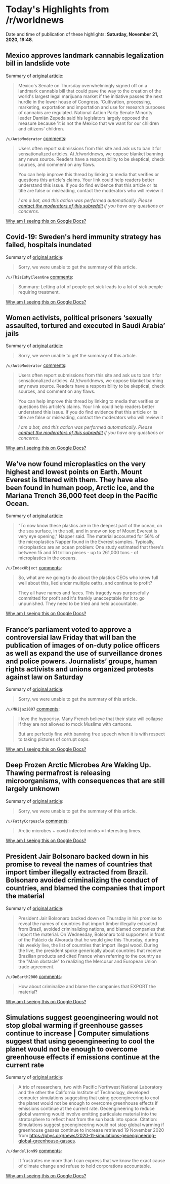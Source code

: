# Today's Highlights from /r/worldnews

Date and time of publication of these highlights: **Saturday, November 21, 2020, 19:48**.

## Mexico approves landmark cannabis legalization bill in landslide vote

Summary of [original article](https://www.dailymail.co.uk/news/article-8968569/Vote-Mexico-brings-worlds-largest-legal-weed-market-one-step-closer.html):

> Mexico's Senate on Thursday overwhelmingly signed off on a landmark cannabis bill that could pave the way to the creation of the world's largest legal marijuana market if the initiative passes the next hurdle in the lower house of Congress. 'Cultivation, processing, marketing, exportation and importation and use for research purposes of cannabis are regulated. National Action Party Senate Minority leader Damián Zepeda said his legislators largely opposed the measure because 'it is not the Mexico that we want for our children and citizens' children.

`/u/AutoModerator` [comments](https://www.reddit.com/r/worldnews/comments/jyke8n/mexico_approves_landmark_cannabis_legalization/):

> Users often report submissions from this site and ask us to ban it for sensationalized articles. At /r/worldnews, we oppose blanket banning any news source. Readers have a responsibility to be skeptical, check sources, and comment on any flaws.
> 
> You can help improve this thread by linking to media that verifies or questions this article's claims. Your link could help readers better understand this issue. If you do find evidence that this article or its title are false or misleading, contact the moderators who will review it
> 
> *I am a bot, and this action was performed automatically. Please [contact the moderators of this subreddit](/message/compose/?to=/r/worldnews) if you have any questions or concerns.*

[Why am I seeing this on Google Docs?](https://docs.google.com/document/d/1Dc6We63vOXIZsc0op-Bt4abqkYjXzOigalQqFxmvvbM/edit?usp=sharing)

## Covid-19: Sweden's herd immunity strategy has failed, hospitals inundated

Summary of [original article](https://www.nzherald.co.nz/world/covid-19-swedens-herd-immunity-strategy-has-failed-hospitals-inundated/N5DXE42OZJOLRQGGXOT7WJOLSU/):

> Sorry, we were unable to get the summary of this article.

`/u/ThisIsMyCleanOne` [comments](https://www.reddit.com/r/worldnews/comments/jyg8fr/covid19_swedens_herd_immunity_strategy_has_failed/):

> Summary: Letting a lot of people get sick leads to a lot of sick people requiring treatment.

[Why am I seeing this on Google Docs?](https://docs.google.com/document/d/1Dc6We63vOXIZsc0op-Bt4abqkYjXzOigalQqFxmvvbM/edit?usp=sharing)

## Women activists, political prisoners ‘sexually assaulted, tortured and executed in Saudi Arabia’ jails

Summary of [original article](https://www.independent.co.uk/news/world/middle-east/saudi-arabia-prisoners-womens-human-rights-b1745241.html):

> Sorry, we were unable to get the summary of this article.

`/u/AutoModerator` [comments](https://www.reddit.com/r/worldnews/comments/jycnpr/women_activists_political_prisoners_sexually/):

> Users often report submissions from this site and ask us to ban it for sensationalized articles. At /r/worldnews, we oppose blanket banning any news source. Readers have a responsibility to be skeptical, check sources, and comment on any flaws.
> 
> You can help improve this thread by linking to media that verifies or questions this article's claims. Your link could help readers better understand this issue. If you do find evidence that this article or its title are false or misleading, contact the moderators who will review it
> 
> *I am a bot, and this action was performed automatically. Please [contact the moderators of this subreddit](/message/compose/?to=/r/worldnews) if you have any questions or concerns.*

[Why am I seeing this on Google Docs?](https://docs.google.com/document/d/1Dc6We63vOXIZsc0op-Bt4abqkYjXzOigalQqFxmvvbM/edit?usp=sharing)

## We've now found microplastics on the very highest and lowest points on Earth. Mount Everest is littered with them. They have also been found in human poop, Arctic ice, and the Mariana Trench 36,000 feet deep in the Pacific Ocean.

Summary of [original article](https://www.businessinsider.com/mount-everest-summit-microplastics-study-national-geographic-2020-11):

> "To now know these plastics are in the deepest part of the ocean, on the sea surface, in the soil, and in snow on top of Mount Everest is very eye opening," Napper said. The material accounted for 56% of the microplastics Napper found in the Everest samples. Typically, microplastics are an ocean problem: One study estimated that there's between 15 and 51 trillion pieces - up to 261,000 tons - of microplastics in the oceans.

`/u/IndexObject` [comments](https://www.reddit.com/r/worldnews/comments/jyb5gj/weve_now_found_microplastics_on_the_very_highest/):

> So, what are we going to do about the plastics CEOs who knew full well about this, lied under multiple oaths, and continue to profit?
> 
> They all have names and faces. This tragedy was purposefully committed for profit and it's frankly unacceptable for it to go unpunished. They need to be tried and held accountable.

[Why am I seeing this on Google Docs?](https://docs.google.com/document/d/1Dc6We63vOXIZsc0op-Bt4abqkYjXzOigalQqFxmvvbM/edit?usp=sharing)

## France’s parliament voted to approve a controversial law Friday that will ban the publication of images of on-duty police officers as well as expand the use of surveillance drones and police powers. Journalists’ groups, human rights activists and unions organized protests against law on Saturday

Summary of [original article](https://www.france24.com/en/france/20201121-new-french-law-banning-images-of-police-sparks-civil-rights-concerns-protests):

> Sorry, we were unable to get the summary of this article.

`/u/MHijazi007` [comments](https://www.reddit.com/r/worldnews/comments/jyi4r2/frances_parliament_voted_to_approve_a/):

> I love the hypocrisy. Many French believe that their state will collapse if they are not allowed to mock Muslims with cartoons.
> 
> But are perfectly fine with banning free speech when it is with respect to taking pictures of corrupt cops.

[Why am I seeing this on Google Docs?](https://docs.google.com/document/d/1Dc6We63vOXIZsc0op-Bt4abqkYjXzOigalQqFxmvvbM/edit?usp=sharing)

## Deep Frozen Arctic Microbes Are Waking Up. Thawing permafrost is releasing microorganisms, with consequences that are still largely unknown

Summary of [original article](https://www.scientificamerican.com/article/deep-frozen-arctic-microbes-are-waking-up/):

> Sorry, we were unable to get the summary of this article.

`/u/FattyCorpuscle` [comments](https://www.reddit.com/r/worldnews/comments/jy6vzx/deep_frozen_arctic_microbes_are_waking_up_thawing/):

> Arctic microbes + covid infected minks = Interesting times.

[Why am I seeing this on Google Docs?](https://docs.google.com/document/d/1Dc6We63vOXIZsc0op-Bt4abqkYjXzOigalQqFxmvvbM/edit?usp=sharing)

## President Jair Bolsonaro backed down in his promise to reveal the names of countries that import timber illegally extracted from Brazil. Bolsonaro avoided criminalizing the conduct of countries, and blamed the companies that import the material

Summary of [original article](https://www1.folha.uol.com.br/internacional/en/world/2020/11/bolsonaro-backs-off-and-avoids-criminalizing-countries-for-illegal-purchase-of-wood.shtml?utm_source=newsletter&utm_medium=email&utm_campaign=newsen):

> President Jair Bolsonaro backed down on Thursday in his promise to reveal the names of countries that import timber illegally extracted from Brazil, avoided criminalizing nations, and blamed companies that import the material. On Wednesday, Bolsonaro told supporters in front of the Palácio da Alvorada that he would give this Thursday, during his weekly live, the list of countries that import illegal wood. During the live, the president spoke generically about countries that receive Brazilian products and cited France when referring to the country as the "Main obstacle" to realizing the Mercosur and European Union trade agreement.

`/u/OnEarth2000` [comments](https://www.reddit.com/r/worldnews/comments/jyixp3/president_jair_bolsonaro_backed_down_in_his/):

> How about criminalize and blame the companies that EXPORT the material?

[Why am I seeing this on Google Docs?](https://docs.google.com/document/d/1Dc6We63vOXIZsc0op-Bt4abqkYjXzOigalQqFxmvvbM/edit?usp=sharing)

## Simulations suggest geoengineering would not stop global warming if greenhouse gasses continue to increase | Computer simulations suggest that using geoengineering to cool the planet would not be enough to overcome greenhouse effects if emissions continue at the current rate

Summary of [original article](https://phys.org/news/2020-11-simulations-geoengineering-global-greenhouse-gasses.html):

> A trio of researchers, two with Pacific Northwest National Laboratory and the other the California Institute of Technology, developed computer simulations suggesting that using geoengineering to cool the planet would not be enough to overcome greenhouse effects if emissions continue at the current rate. Geoengineering to reduce global warming would involve emitting particulate material into the stratosphere to reflect heat from the sun back into space. Citation: Simulations suggest geoengineering would not stop global warming if greenhouse gasses continue to increase retrieved 19 November 2020 from https://phys.org/news/2020-11-simulations-geoengineering-global-greenhouse-gasses.

`/u/dandel1on99` [comments](https://www.reddit.com/r/worldnews/comments/jy9xtk/simulations_suggest_geoengineering_would_not_stop/):

> It frustrates me more than I can express that we know the exact cause of climate change and refuse to hold corporations accountable.

[Why am I seeing this on Google Docs?](https://docs.google.com/document/d/1Dc6We63vOXIZsc0op-Bt4abqkYjXzOigalQqFxmvvbM/edit?usp=sharing)

